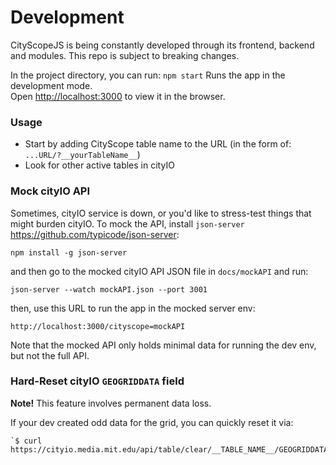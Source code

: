 # Development

CityScopeJS is being constantly developed through its frontend, backend and modules. This repo is subject to breaking changes.

In the project directory, you can run: `npm start` Runs the app in the development mode.<br /> Open [http://localhost:3000](http://localhost:3000) to view it in the browser.

### Usage

-   Start by adding CityScope table name to the URL (in the form of: `...URL/?__yourTableName__`)
-   Look for other active tables in cityIO

### Mock cityIO API

Sometimes, cityIO service is down, or you'd like to stress-test things that might burden cityIO. To mock the API, install `json-server` https://github.com/typicode/json-server:

```
npm install -g json-server
```

and then go to the mocked cityIO API JSON file in `docs/mockAPI` and run:

```
json-server --watch mockAPI.json --port 3001
```

then, use this URL to run the app in the mocked server env:

```
http://localhost:3000/cityscope=mockAPI
```

Note that the mocked API only holds minimal data for running the dev env, but not the full API.

### Hard-Reset cityIO `GEOGRIDDATA` field

**Note!** This feature involves permanent data loss.

If your dev created odd data for the grid, you can quickly reset it via:

```
`$ curl https://cityio.media.mit.edu/api/table/clear/__TABLE_NAME__/GEOGRIDDATA`
```
